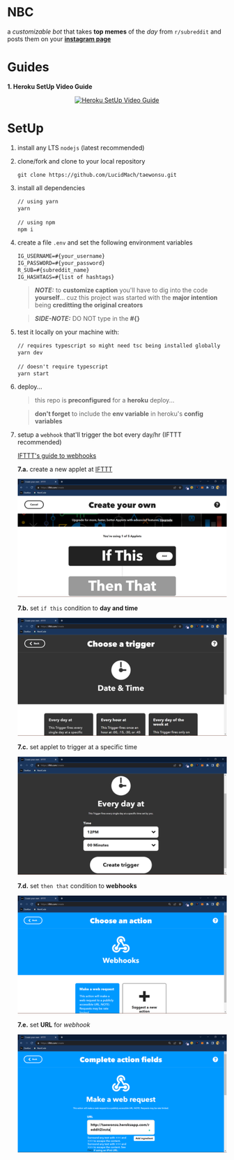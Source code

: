 # NBC

a _customizable bot_ that takes **top memes** of the _day_ from `r/subreddit` and posts them on your [**instagram page**](https://www.instagram.com/taewonsu/)

# Guides

**1. Heroku SetUp Video Guide**

<div align="center">

[![Heroku SetUp Video Guide](https://img.youtube.com/vi/Wr-6jx4DILA/0.jpg)](https://youtu.be/Q9vDaU8piKc)

</div>

# SetUp

1.  install any LTS `nodejs` (latest recommended)

2.  clone/fork and clone to your local repository

    ```
    git clone https://github.com/LucidMach/taewonsu.git
    ```

3.  install all dependencies

    ```
    // using yarn
    yarn

    // using npm
    npm i
    ```

4.  create a file `.env` and set the following environment variables

    ```
    IG_USERNAME=#{your_username}
    IG_PASSWORD=#{your_password}
    R_SUB=#{subreddit_name}
    IG_HASHTAGS=#{list of hashtags}
    ```

    > **_NOTE:_** to **customize caption** you'll have to dig into the code **yourself**... cuz this project was started with the **major intention** being **creditting the original creators**

    > **_SIDE-NOTE:_** DO NOT type in the **#{}**

5.  test it locally on your machine with:

    ```
    // requires typescript so might need tsc being installed globally
    yarn dev

    // doesn't require typescript
    yarn start
    ```

6.  deploy...

    > this repo is **preconfigured** for a **heroku** deploy...

    > **don't forget** to include the **env variable** in heroku's **config variables**

7.  setup a `webhook` that'll trigger the bot every day/hr (IFTTT recommended)

    [IFTTT's guide to webhooks](https://ifttt.com/explore/what-is-a-webhook)

    **7.a.** create a new applet at [IFTTT](https://ifttt.com/create)

    ![IFTTT HOME](/assets/7a.png)

    **7.b.** set `if this` condition to **day and time**

    ![IFTTT IF THIS](/assets/7b.png)

    **7.c.** set applet to trigger at a specific time

    ![IFTTT DAY and TIME](/assets/7c.png)

    **7.d.** set `then that` condition to **webhooks**

    ![IFTTT THEN THAT](/assets/7d.png)

    **7.e.** set **URL** for _webhook_

    ![IFTT WebHooks](/assets/7e.png)
